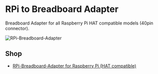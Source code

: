 # RPi to Breadboard Adapter
Breadboard Adapter for all Raspberry Pi HAT compatible models (40pin connector).

![RPi-Breadboard-Adapter](https://github.com/watterott/RPi-Breadboard-Adapter/raw/master/hardware/RPi-Breadboard_Bplus_v10.jpg)


## Shop
* [RPi-Breadboard-Adapter for Raspberry Pi (HAT compatible)](http://www.watterott.com/en/Raspberry-Pi-B-to-Breadboard-Adapter)
